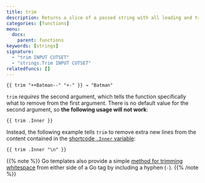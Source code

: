 ```yaml
---
title: trim
description: Returns a slice of a passed string with all leading and trailing characters from cutset removed.
categories: [functions]
menu:
  docs:
    parent: functions
keywords: [strings]
signature:
  - "trim INPUT CUTSET"
  - "strings.Trim INPUT CUTSET"
relatedfuncs: []
---
```


```go-html-template
{{ trim "++Batman--" "+-" }} → "Batman"
```

`trim` *requires* the second argument, which tells the function specifically what to remove from the first argument. There is no default value for the second argument, so **the following usage will not work**:

```go-html-template
{{ trim .Inner }}
```

Instead, the following example tells `trim` to remove extra new lines from the content contained in the [shortcode `.Inner` variable][shortcodevars]:

```go-html-template
{{ trim .Inner "\n" }}
```

{{% note %}}
Go templates also provide a simple [method for trimming whitespace](/templates/introduction/#whitespace) from either side of a Go tag by including a hyphen (`-`).
{{% /note %}}


[shortcodevars]: /variables/shortcodes/
